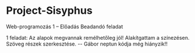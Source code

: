 # Project-Sisyphus
Web-programozás 1 – Előadás Beadandó feladat 

1 feladat: 
Az alapok megvannak remélhetőleg jól!
Alakítgattam a színezésen.
Szöveg részek szerkesztése. -- Gábor neptun kódja még hiányzik!!
 
